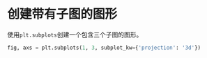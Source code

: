 # 创建带有子图的图形

使用`plt.subplots`创建一个包含三个子图的图形。

```python
fig, axs = plt.subplots(1, 3, subplot_kw={'projection': '3d'})
```
